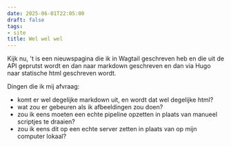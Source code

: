 ```yaml
---
date: 2025-06-01T22:05:00
draft: false
tags:
- site
title: Wel wel wel
---
```


Kijk nu, 't is een nieuwspagina die ik in Wagtail geschreven heb en die uit de API geprutst wordt en dan naar markdown geschreven en dan via Hugo naar statische html geschreven wordt.

Dingen die ik mij afvraag:

  * komt er wel degelijke markdown uit, en wordt dat wel degelijke html?
  * wat zou er gebeuren als ik afbeeldingen zou doen?
  * zou ik eens moeten een echte pipeline opzetten in plaats van manueel scriptjes te draaien?
  * zou ik eens dit op een echte server zetten in plaats van op mijn computer lokaal?


